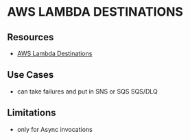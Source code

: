 # AWS LAMBDA DESTINATIONS

## Resources

- [AWS Lambda Destinations](https://docs.aws.amazon.com/lambda/latest/dg/gettingstarted-features.html#gettingstarted-features-destinations)

## Use Cases

- can take failures and put in SNS or SQS SQS/DLQ

## Limitations

- only for Async invocations
